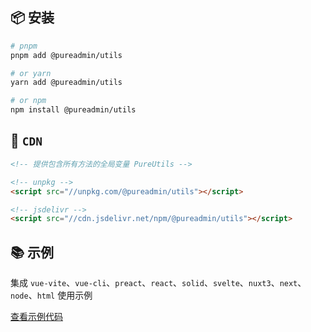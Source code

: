 <script setup>
import describe from './describe.vue'
// import tags from './tags.vue'
</script>

<ClientOnly>
  <describe /> 
  <wordcloud/>
</ClientOnly>

<!-- ## 🏷️ 标签

<ClientOnly>
  <tags :className="'type-it1'" :values="['支持Vue3']" />
  <tags :className="'type-it2'" :tagNameList="['浏览器']" :values="['支持任意运行在浏览器的JS语言']" :speed="100" />
  <tags :className="'type-it3'" :tagNameList="['Node']" :values="['支持NodeJs']" />
</ClientOnly> -->

## 📦 安装

```bash
# pnpm
pnpm add @pureadmin/utils

# or yarn
yarn add @pureadmin/utils

# or npm
npm install @pureadmin/utils
```

## 📡 `CDN`

```html
<!-- 提供包含所有方法的全局变量 PureUtils -->

<!-- unpkg -->
<script src="//unpkg.com/@pureadmin/utils"></script>

<!-- jsdelivr -->
<script src="//cdn.jsdelivr.net/npm/@pureadmin/utils"></script>
```

## 📚 示例

集成 `vue-vite`、`vue-cli`、`preact`、`react`、`solid`、`svelte`、`nuxt3`、`next`、`node`、`html` 使用示例

[查看示例代码](https://github.com/pure-admin/pure-admin-utils-docs/tree/master/playgrounds)

